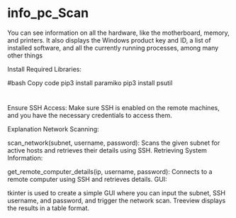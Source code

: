# info_pc_Scan
You can see information on all the hardware, like the motherboard, memory, and printers. It also displays the Windows product key and ID, a list of installed software, and all the currently running processes, among many other things



Install Required Libraries:

#bash
Copy code
pip3 install paramiko
pip3 install psutil

#
Ensure SSH Access:
Make sure SSH is enabled on the remote machines, and you have the necessary credentials to access them.


Explanation
Network Scanning:

scan_network(subnet, username, password): Scans the given subnet for active hosts and retrieves their details using SSH.
Retrieving System Information:

get_remote_computer_details(ip, username, password): Connects to a remote computer using SSH and retrieves details.
GUI:

tkinter is used to create a simple GUI where you can input the subnet, SSH username, and password, and trigger the network scan.
Treeview displays the results in a table format.
